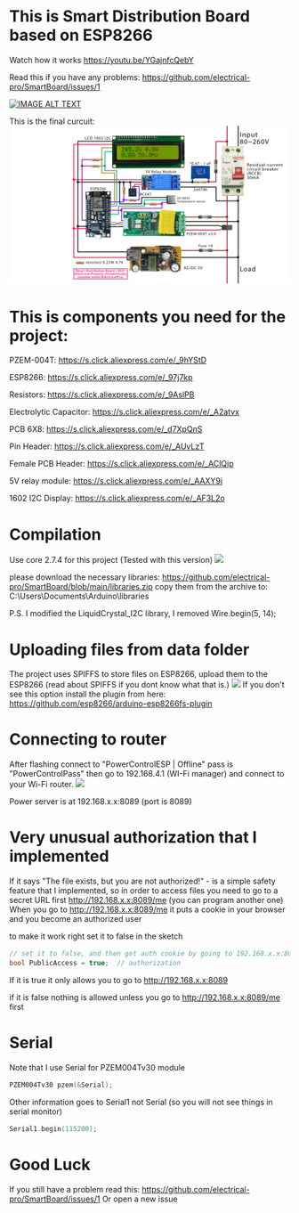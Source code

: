 # This is Smart Distribution Board based on ESP8266

Watch how it works https://youtu.be/YGajnfcQebY

Read this if you have any problems: https://github.com/electrical-pro/SmartBoard/issues/1

[![IMAGE ALT TEXT](http://img.youtube.com/vi/YGajnfcQebY/0.jpg)](http://www.youtube.com/watch?v=YGajnfcQebY "Video Title")

This is the final curcuit:
<img src="circuit.jpg">

# This is components you need for the project: 

PZEM-004T: https://s.click.aliexpress.com/e/_9hYStD

ESP8266: https://s.click.aliexpress.com/e/_97j7kp

Resistors: https://s.click.aliexpress.com/e/_9AslPB

Electrolytic Capacitor: https://s.click.aliexpress.com/e/_A2atvx

PCB 6X8: https://s.click.aliexpress.com/e/_d7XpQnS

Pin Header: https://s.click.aliexpress.com/e/_AUvLzT

Female PCB Header: https://s.click.aliexpress.com/e/_AClQip

5V relay module: https://s.click.aliexpress.com/e/_AAXY9i

1602 I2C Display: https://s.click.aliexpress.com/e/_AF3L2o


# Compilation
Use core 2.7.4 for this project (Tested with this version)
<img src= "https://user-images.githubusercontent.com/31592485/144918424-99d9fd49-648d-44d2-9706-a2a4bb46a6fc.png">

please download the necessary libraries:
https://github.com/electrical-pro/SmartBoard/blob/main/libraries.zip
copy them from the archive to:
C:\Users<USERNAME>\Documents\Arduino\libraries

P.S. I modified the LiquidCrystal_I2C library, I removed Wire.begin(5, 14);

# Uploading files from data folder
The project uses SPIFFS to store files on ESP8266, upload them to the ESP8266 (read about SPIFFS if you dont know what that is.)
<img src= "https://user-images.githubusercontent.com/31592485/144975688-d3c384d7-df4c-466e-9fc9-a04e458448b0.jpg">
If you don't see this option install the plugin from here:
https://github.com/esp8266/arduino-esp8266fs-plugin

# Connecting to router
After flashing connect to "PowerControlESP | Offline" pass is "PowerControlPass" then go to 192.168.4.1 (WI-Fi manager) and connect to your Wi-Fi router.
<img src= "https://user-images.githubusercontent.com/95628822/144940057-4095f60b-25bf-4ec8-a426-14808ccec161.png">

Power server is at 192.168.x.x:8089 (port is 8089)

# Very unusual authorization that I implemented
If it says "The file exists, but you are not authorized!" - is a simple safety feature that I implemented,
so in order to access files you need to go to a secret URL first http://192.168.x.x:8089/me (you can program another one)
When you go to http://192.168.x.x:8089/me it puts a cookie in your browser and you become an authorized user

to make it work right set it to false in the sketch
```cpp
// set it to false, and then get auth cookie by going to 192.168.x.x:8089/me
bool PublicAccess = true;  // authorization 
```
If it is true it only allows you to go to http://192.168.x.x:8089

if it is false nothing is allowed unless you go to http://192.168.x.x:8089/me first

# Serial
Note that I use Serial for PZEM004Tv30 module
```cpp
PZEM004Tv30 pzem(&Serial);
```
Other information goes to Serial1 not Serial (so you will not see things in serial monitor)
 ```cpp 
Serial1.begin(115200);
 ``` 
# Good Luck
If you still have a problem read this: https://github.com/electrical-pro/SmartBoard/issues/1
Or open a new issue 
